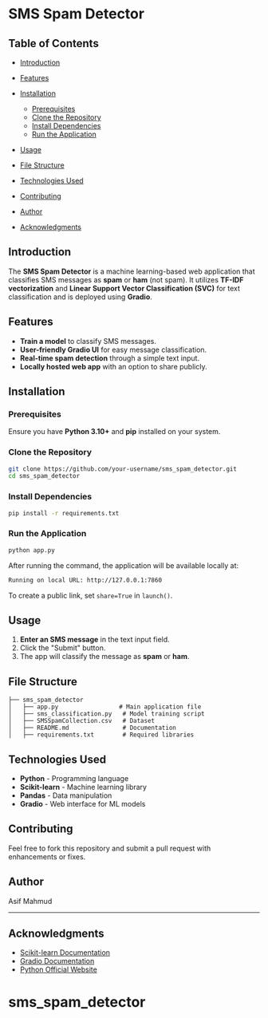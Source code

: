# SMS Spam Detector





## Table of Contents

- [Introduction](#introduction)

- [Features](#features)

- [Installation](#installation)

  - [Prerequisites](#prerequisites)
  - [Clone the Repository](#clone-the-repository)
  - [Install Dependencies](#install-dependencies)
  - [Run the Application](#run-the-application)

- [Usage](#usage)

- [File Structure](#file-structure)

- [Technologies Used](#technologies-used)

- [Contributing](#contributing)

- [Author](#author)

- [Acknowledgments](#acknowledgments)

## Introduction

The **SMS Spam Detector** is a machine learning-based web application that classifies SMS messages as **spam** or **ham** (not spam). It utilizes **TF-IDF vectorization** and **Linear Support Vector Classification (SVC)** for text classification and is deployed using **Gradio**.

## Features

- **Train a model** to classify SMS messages.
- **User-friendly Gradio UI** for easy message classification.
- **Real-time spam detection** through a simple text input.
- **Locally hosted web app** with an option to share publicly.

## Installation

### Prerequisites

Ensure you have **Python 3.10+** and **pip** installed on your system.

### Clone the Repository

```sh
git clone https://github.com/your-username/sms_spam_detector.git
cd sms_spam_detector
```

### Install Dependencies

```sh
pip install -r requirements.txt
```

### Run the Application

```sh
python app.py
```

After running the command, the application will be available locally at:

```sh
Running on local URL: http://127.0.0.1:7860
```

To create a public link, set `share=True` in `launch()`.

## Usage

1. **Enter an SMS message** in the text input field.
2. Click the "Submit" button.
3. The app will classify the message as **spam** or **ham**.

## File Structure

```
├── sms_spam_detector
│   ├── app.py                 # Main application file
│   ├── sms_classification.py   # Model training script
│   ├── SMSSpamCollection.csv   # Dataset
│   ├── README.md               # Documentation
│   ├── requirements.txt        # Required libraries
```

## Technologies Used

- **Python** - Programming language
- **Scikit-learn** - Machine learning library
- **Pandas** - Data manipulation
- **Gradio** - Web interface for ML models

## Contributing

Feel free to fork this repository and submit a pull request with enhancements or fixes.

## Author

Asif Mahmud

---

## Acknowledgments

- [Scikit-learn Documentation](https://scikit-learn.org/)
- [Gradio Documentation](https://www.gradio.app/)
- [Python Official Website](https://www.python.org/)

# sms_spam_detector